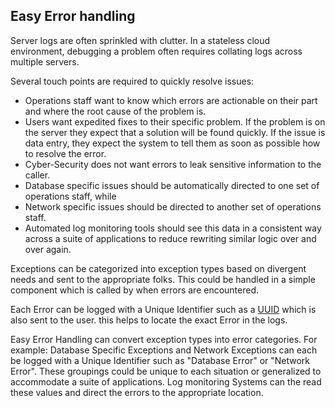 ## Easy Error handling

Server logs are often sprinkled with clutter. In a stateless cloud environment, debugging
a problem often requires collating logs across multiple servers.

Several touch points are required to quickly resolve issues:
- Operations staff want to know which errors are actionable on their part and where the root cause of the
problem is. 
- Users want expedited fixes to their specific problem. If the problem is on the server they
expect that a solution will be found quickly. If the issue is data entry, they expect the system to tell them 
as soon as possible how to resolve the error.
- Cyber-Security does not want errors to leak sensitive information to the caller. 
- Database specific issues should be automatically directed to one set of operations staff, while 
- Network specific issues should be directed to another set of operations staff. 
- Automated log monitoring tools should see this data in a consistent way across a suite of applications to reduce rewriting similar logic over 
and over again.

Exceptions can be categorized into exception types based on divergent needs and sent to the appropriate
folks. This could be handled in a simple component which is called by when errors are encountered.

Each Error can be logged with a Unique Identifier such as a [UUID](https://en.wikipedia.org/wiki/Universally_unique_identifier) 
which is also sent to the user. this helps to locate the exact Error in the logs.

Easy Error Handling can convert exception types into error categories. For example:
Database Specific Exceptions and Network Exceptions can each be logged with a Unique Identifier
such as "Database Error" or "Network Error". These groupings could be unique to each situation
or generalized to accommodate a suite of applications. Log monitoring Systems can
the read these values and direct the errors to the appropriate location.





